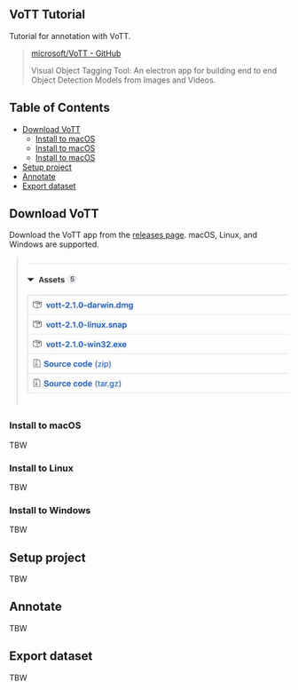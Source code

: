 ## VoTT Tutorial

Tutorial for annotation with VoTT.

> [microsoft/VoTT - GitHub](https://github.com/microsoft/VoTT)
>
> Visual Object Tagging Tool: An electron app for building end to end Object Detection Models from Images and Videos.



## Table of Contents

<!-- START doctoc generated TOC please keep comment here to allow auto update -->
<!-- DON'T EDIT THIS SECTION, INSTEAD RE-RUN doctoc TO UPDATE -->


- [Download VoTT](#download-vott)
  - [Install to macOS](#install-to-macos)
  - [Install to macOS](#install-to-macos-1)
  - [Install to macOS](#install-to-macos-2)
- [Setup project](#setup-project)
- [Annotate](#annotate)
- [Export dataset](#export-dataset)

<!-- END doctoc generated TOC please keep comment here to allow auto update -->



## Download VoTT

Download the VoTT app from the [releases page]. macOS, Linux, and Windows are supported.

[releases page]:https://github.com/microsoft/VoTT/releases

![](./images/download.jpg)

### Install to macOS

TBW

### Install to Linux

TBW

### Install to Windows

TBW



## Setup project

TBW



## Annotate

TBW



## Export dataset

TBW
